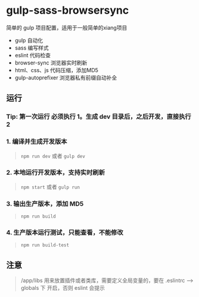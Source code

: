 # gulp-sass-browsersync

简单的 gulp 项目配置，适用于一般简单的xiang项目

- gulp 自动化
- sass 编写样式
- eslint 代码检查
- browser-sync 浏览器实时刷新
- html、css、js 代码压缩，添加MD5
- gulp-autoprefixer 浏览器私有前缀自动补全

## 运行

### Tip: 第一次运行 必须执行 1。生成 dev 目录后，之后开发，直接执行 2

### 1. 编译并生成开发版本

> `npm run dev` 或者 `gulp dev`

### 2. 本地运行开发版本，支持实时刷新

> `npm start` 或者 `gulp run`

### 3. 输出生产版本，添加 MD5

> `npm run build`

### 4. 生产版本运行测试，只能查看，不能修改

> `npm run build-test`

## 注意
> /app/libs 用来放置插件或者类库，需要定义全局变量的，要在 .eslintrc --> globals 下 开启，否则 eslint 会提示
